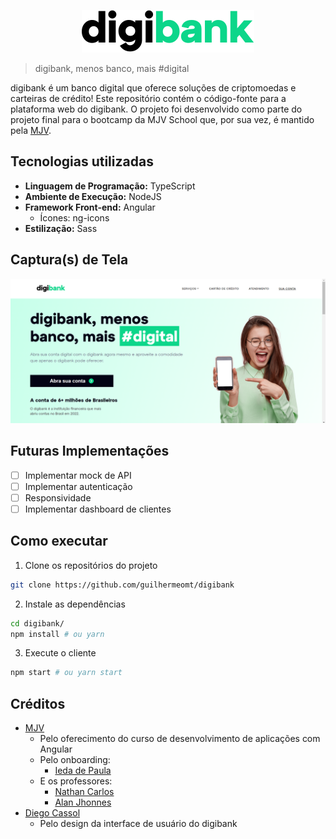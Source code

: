 <p align="center">
  <img src=".github/assets/digibank.svg" alt="Digibank">
</p>

> digibank, menos banco, mais #digital

digibank é um banco digital que oferece soluções de criptomoedas e carteiras de crédito!
Este repositório contém o código-fonte para a plataforma web do digibank. O projeto foi desenvolvido como parte do projeto final para o bootcamp da MJV School que, por sua vez, é mantido pela [MJV](https://www.mjvinnovation.com/pt-br/).

## Tecnologias utilizadas

- **Linguagem de Programação:** TypeScript
- **Ambiente de Execução:** NodeJS
- **Framework Front-end:** Angular
  - Ícones: ng-icons
- **Estilização:** Sass

## Captura(s) de Tela

<img src=".github/assets/digibank.png">

## Futuras Implementações

- [ ] Implementar mock de API
- [ ] Implementar autenticação
- [ ] Responsividade
- [ ] Implementar dashboard de clientes

## Como executar

1. Clone os repositórios do projeto

```bash
git clone https://github.com/guilhermeomt/digibank
```

2. Instale as dependências

```bash
cd digibank/
npm install # ou yarn
```

3. Execute o cliente

```bash
npm start # ou yarn start
```

## Créditos

- [MJV](https://www.mjvinnovation.com/pt-br/)
  - Pelo oferecimento do curso de desenvolvimento de aplicações com Angular
  - Pelo onboarding:
    - [Ieda de Paula](https://www.linkedin.com/in/iedadepaula/)
  - E os professores:
    - [Nathan Carlos](https://github.com/NathanCarlos)
    - [Alan Jhonnes](https://github.com/alanjhonnes)
- [Diego Cassol](https://www.linkedin.com/in/diego-cassol-b99473227/)
  - Pelo design da interface de usuário do digibank
